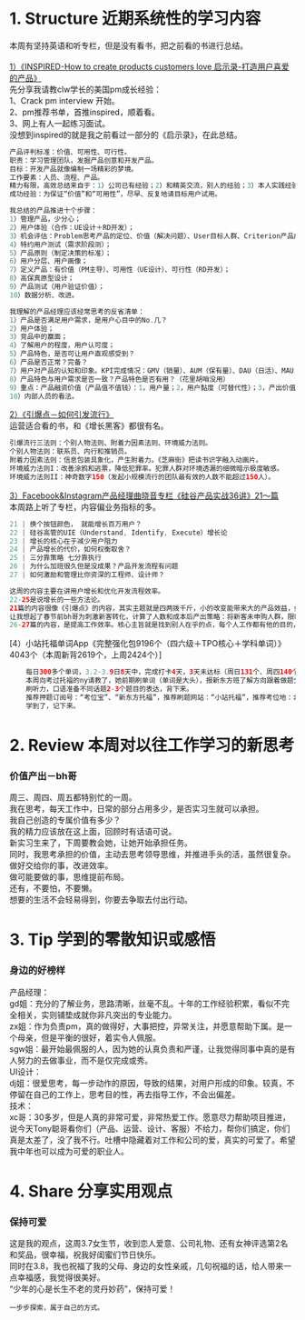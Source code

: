 # 1. Structure 近期系统性的学习内容
本周有坚持英语和听专栏，但是没有看书，把之前看的书进行总结。</br>
</br>
[1）《INSPIRED-How to create products customers love 启示录-打造用户喜爱的产品》]()</br>
先分享我请教clw学长的美国pm成长经验：</br>
1、Crack pm interview 开始。</br>
2、pm推荐书单，首推inspired，顺着看。</br>
3、网上有人一起练习面试。</br>
没想到inspired的就是我之前看过一部分的《启示录》，在此总结。</br>
```Java
产品评判标准：价值、可用性、可行性。
职责：学习管理团队，发掘产品创意和开发产品。
目标：开发产品就像编制一场精彩的梦境。
工作要素：人员、流程、产品。
精力有限，高效总结来自于：1）公司已有经验；2）和精英交流，别人的经验；3）本人实践经验。
成功经验：为保证“价值”和“可用性”，尽早、反复地请目标用户试用。

我总结的产品推进十个步骤：
1）管理产品，少分心；
2）用户体验（合作：UE设计＋RD开发）；
3）机会评估：Problem思考产品的定位、价值（解决问题）、User目标人群、Criterion产品成功的判断标准；
4）特约用户测试（需求阶段测）；
5）产品原则（制定决策的标准）；
6）用户分层、用户画像；
7）定义产品：有价值（PM主导）、可用性（UE设计）、可行性（RD开发）；
8）高保真原型设计；
9）产品测试（用户验证价值）；
10）数据分析、改进。

我理解的产品经理应该经常思考的反省清单：
1）产品是否满足用户需求，是用户心目中的No.几？
2）用户体验；
3）竞品中的赢面；
4）了解用户的程度，用户认可度；
5）产品特色，是否可让用户直观感受到？
6）产品是否正常？完备？
7）用户对产品的认知和印象。KPI完成情况：GMV（销量）、AUM（保有量）、DAU（日活）、MAU（月活）。
8）产品特色与用户需求是否一致？产品特色是否有用？（花里胡哨没用）
9）重点：产品融资价值（产品值不值钱）：1，用户量；2，用户黏度（可替代性）；3，产出价值；4，产品在市场中的价值，将来可获得的回报。
10）内部人员的看法。
```
[2）《引爆点－如何引发流行》]()</br>
运营适合看的书，和《增长黑客》都很有名。</br>
```Java
引爆流行三法则：个别人物法则、附着力因素法则、环境威力法则。
个别人物法则：联系员、内行和推销员。
附着力因素法则：信息包装具象化，产生附着力。《芝麻街》把读书识字融入动画片。
环境威力法则I：改善涂鸦和逃票，降低犯罪率。犯罪人群对环境透漏的细微暗示极度敏感。
环境威力法则II：神奇数字150（发起小规模流行的团队最有效的人数不能超过150人）。

```

[3）Facebook&Instagram产品经理曲晓音专栏《硅谷产品实战36讲》21～篇](https://book.douban.com/subject/30245174/)</br>
本周路上听了专栏，内容偏业务指标的多。</br>
```Java
21 | 换个按钮颜色， 就能增长百万用户？
22 | 硅谷高管的UIE（Understand, Identify, Execute）增长论
23 | 增长的核心在于减少用户阻力
24 | 产品增长的代价，如何权衡取舍？
25 | 三分靠策略 七分靠执行
26 | 为什么加班很久但是没成果？产品开发流程有问题
27 | 如何激励和管理比你资深的工程师、设计师？

这周的内容主要在讲用户增长和优化开发流程效率。
22-25是说增长的一些方法论。
21篇的内容很像《引爆点》的内容，其实主题就是四两拨千斤，小的改变能带来大的产品效益，如亚马逊的一键下单功能、开信用卡增加锁图案，暗示安全。让我想起那个故事，机器坏了，请专家来修，检查后换了个螺丝钉，收费1万，1元为螺丝钉，9999元为的是多年经验，知道症结在哪里。知道怎么做，小改动能解决大问题。
让我想起了春节前bh哥为刺激新客转化，计算了人数和成本后产出策略：将新客未申购人群，限时由10元奖励提升为18元，只留1天时间，定向短信触达。从而提升了那几天的活动数据，他说你要知道怎么刺激和转化用户，什么动作你做了会有效果。你只要算好成本，算好收获的利润，你能赚，你这个动作就可以去做，不要设置那么多难点和借口。你为了赚钱，你要敢花钱，只要你计算好成本和预期收益，不能畏手畏脚，什么都不做或小打小闹。
26-27篇的内容，是提高工作效率。核心主旨就是找到别人在乎的点，每个人工作都有他的目的，你尽量满足而不是颐指气使，一起工作时互相配合和帮助，多付出多得到。
```
[4）小站托福单词App《完整强化包9196个（四六级＋TPO核心＋学科单词）》4043个（本周新背2619个，上周2424个）]
```Java
    每日300多个单词，3.2-3.9日8天中，完成打卡4天，3天未达标（周日131个、周四140个、周五70个），1天未背（周六）,加油～
    本周向考过托福的ny请教了，她前期刷单词（单词是大头），报新东方班了解方向跟着做题分析，后期刷题1个月，用“小站托福”刷TPO，1天1套。
    刷听力，口语准备不同话题2-3个题目的表达，背下来。
    推荐押题订阅号：“考位宝”、“新东方托福”，推荐刷题网站：“小站托福”，推荐考位地：北外（设备好）、中华女子学院（人少）。
    学到了，记下来。
```
# 2. Review 本周对以往工作学习的新思考
### 价值产出－bh哥
周三、周四、周五都特别忙的一周。</br>
我在思考，每天工作中，日常的部分占用多少，是否实习生就可以承担。</br>
我自己创造的专属价值有多少？</br>
我的精力应该放在这上面，回顾时有话语可说。</br>
新实习生来了，下周要教会她，让她开始承担任务。</br>
同时，我思考承担的价值，主动去思考领导思维，并推进手头的活，虽然很复杂。</br>
做好交给你的事，改进效率。</br>
做可能要做的事，思维提前布局。</br>
还有，不要怕，不要懒。</br>
想要的生活不会轻易得到，你要去争取去付出行动。</br>

# 3. Tip 学到的零散知识或感悟
### 身边的好榜样
产品经理：</br>
gd姐：充分的了解业务，思路清晰，丝毫不乱。十年的工作经验积累，看似不完全相关，实则铺垫成就你非凡突出的专业能力。</br>
zx姐：作为负责pm，真的做得好，大事把控，异常关注，并愿意帮助下属。是一个母亲，但是平衡的很好，着实令人佩服。</br>
sgw姐：最开始最佩服的人，因为她的认真负责和严谨，让我觉得同事中真的是有人努力的去做事业，而不是仅完成或秀。</br>
UI设计：</br>
dj姐：很爱思考，每一步动作的原因，导致的结果，对用户形成的印象。较真，不停留在自己的工作上，思考目的性，再去指导工作，不会出偏差。</br>
技术：</br>
xc哥：30多岁，但是人真的非常可爱，非常热爱工作。愿意尽力帮助项目推进，说今天Tony聪哥看你们（产品、运营、设计、客服）不给力，帮你们搞定，你们真是太差了，没了我不行。吐槽中隐藏着对工作和公司的爱，真实的可爱了。希望我中年也可以成为可爱的职业人。</br>


# 4. Share 分享实用观点
### 保持可爱
这是我的观点，这周3.7女生节，收到恋人爱意、公司礼物、还有女神评选第2名和奖品，很幸福，祝我好闺蜜们节日快乐。</br>
同时在3.8，我也祝福了我的父母、身边的女性亲戚，几句祝福的话，给人带来一点幸福感，我觉得很美好。</br>
“少年的心是长生不老的灵丹妙药”，保持可爱！</br>

```
一步步探索，属于自己的方式。
```
